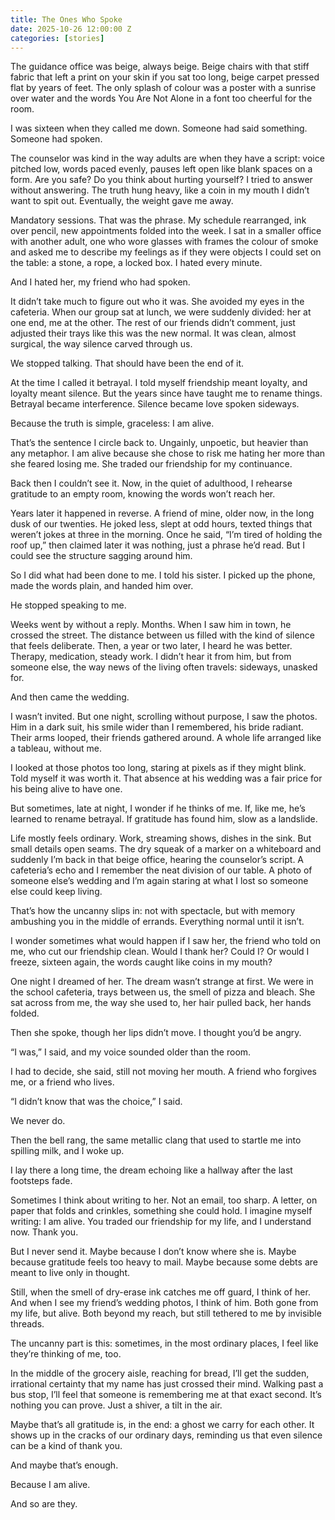 ```yaml
---
title: The Ones Who Spoke
date: 2025-10-26 12:00:00 Z
categories: [stories]
---
```

The guidance office was beige, always beige. Beige chairs with that stiff fabric that left a print on your skin if you sat too long, beige carpet pressed flat by years of feet. The only splash of colour was a poster with a sunrise over water and the words You Are Not Alone in a font too cheerful for the room.

I was sixteen when they called me down. Someone had said something. Someone had spoken.

The counselor was kind in the way adults are when they have a script: voice pitched low, words paced evenly, pauses left open like blank spaces on a form. Are you safe? Do you think about hurting yourself? I tried to answer without answering. The truth hung heavy, like a coin in my mouth I didn’t want to spit out. Eventually, the weight gave me away.

Mandatory sessions. That was the phrase. My schedule rearranged, ink over pencil, new appointments folded into the week. I sat in a smaller office with another adult, one who wore glasses with frames the colour of smoke and asked me to describe my feelings as if they were objects I could set on the table: a stone, a rope, a locked box. I hated every minute.

And I hated her, my friend who had spoken.

It didn’t take much to figure out who it was. She avoided my eyes in the cafeteria. When our group sat at lunch, we were suddenly divided: her at one end, me at the other. The rest of our friends didn’t comment, just adjusted their trays like this was the new normal. It was clean, almost surgical, the way silence carved through us.

We stopped talking. That should have been the end of it.

At the time I called it betrayal. I told myself friendship meant loyalty, and loyalty meant silence. But the years since have taught me to rename things. Betrayal became interference. Silence became love spoken sideways.

Because the truth is simple, graceless: I am alive.

That’s the sentence I circle back to. Ungainly, unpoetic, but heavier than any metaphor. I am alive because she chose to risk me hating her more than she feared losing me. She traded our friendship for my continuance.

Back then I couldn’t see it. Now, in the quiet of adulthood, I rehearse gratitude to an empty room, knowing the words won’t reach her.

Years later it happened in reverse. A friend of mine, older now, in the long dusk of our twenties. He joked less, slept at odd hours, texted things that weren’t jokes at three in the morning. Once he said, “I’m tired of holding the roof up,” then claimed later it was nothing, just a phrase he’d read. But I could see the structure sagging around him.

So I did what had been done to me. I told his sister. I picked up the phone, made the words plain, and handed him over.

He stopped speaking to me.

Weeks went by without a reply. Months. When I saw him in town, he crossed the street. The distance between us filled with the kind of silence that feels deliberate. Then, a year or two later, I heard he was better. Therapy, medication, steady work. I didn’t hear it from him, but from someone else, the way news of the living often travels: sideways, unasked for.

And then came the wedding.

I wasn’t invited. But one night, scrolling without purpose, I saw the photos. Him in a dark suit, his smile wider than I remembered, his bride radiant. Their arms looped, their friends gathered around. A whole life arranged like a tableau, without me.

I looked at those photos too long, staring at pixels as if they might blink. Told myself it was worth it. That absence at his wedding was a fair price for his being alive to have one.

But sometimes, late at night, I wonder if he thinks of me. If, like me, he’s learned to rename betrayal. If gratitude has found him, slow as a landslide.

Life mostly feels ordinary. Work, streaming shows, dishes in the sink. But small details open seams. The dry squeak of a marker on a whiteboard and suddenly I’m back in that beige office, hearing the counselor’s script. A cafeteria’s echo and I remember the neat division of our table. A photo of someone else’s wedding and I’m again staring at what I lost so someone else could keep living.

That’s how the uncanny slips in: not with spectacle, but with memory ambushing you in the middle of errands. Everything normal until it isn’t.

I wonder sometimes what would happen if I saw her, the friend who told on me, who cut our friendship clean. Would I thank her? Could I? Or would I freeze, sixteen again, the words caught like coins in my mouth?

One night I dreamed of her. The dream wasn’t strange at first. We were in the school cafeteria, trays between us, the smell of pizza and bleach. She sat across from me, the way she used to, her hair pulled back, her hands folded.

Then she spoke, though her lips didn’t move. I thought you’d be angry.

“I was,” I said, and my voice sounded older than the room.

I had to decide, she said, still not moving her mouth. A friend who forgives me, or a friend who lives.

“I didn’t know that was the choice,” I said.

We never do.

Then the bell rang, the same metallic clang that used to startle me into spilling milk, and I woke up.

I lay there a long time, the dream echoing like a hallway after the last footsteps fade.

Sometimes I think about writing to her. Not an email, too sharp. A letter, on paper that folds and crinkles, something she could hold. I imagine myself writing: I am alive. You traded our friendship for my life, and I understand now. Thank you.

But I never send it. Maybe because I don’t know where she is. Maybe because gratitude feels too heavy to mail. Maybe because some debts are meant to live only in thought.

Still, when the smell of dry-erase ink catches me off guard, I think of her. And when I see my friend’s wedding photos, I think of him. Both gone from my life, but alive. Both beyond my reach, but still tethered to me by invisible threads.

The uncanny part is this: sometimes, in the most ordinary places, I feel like they’re thinking of me, too.

In the middle of the grocery aisle, reaching for bread, I’ll get the sudden, irrational certainty that my name has just crossed their mind. Walking past a bus stop, I’ll feel that someone is remembering me at that exact second. It’s nothing you can prove. Just a shiver, a tilt in the air.

Maybe that’s all gratitude is, in the end: a ghost we carry for each other. It shows up in the cracks of our ordinary days, reminding us that even silence can be a kind of thank you.

And maybe that’s enough.

Because I am alive.

And so are they.